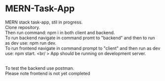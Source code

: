 # MERN-Task-App <br />
MERN stack task-app, stil in progress. <br />
Clone repository. <br />
Then run command: npm i in both client and backend. <br />
To run backend navigate in command promt to "backend" and then to run as dev use: npm run dev. <br />
To run frontend navigate in command prompt to "client" and then run as dev use: npm start. <br/ >
App should be running on development server.<br />
<br/>

To test the backend use postman.<br/>
Please note frontend is not yet completed


